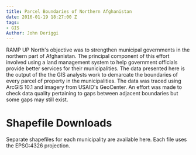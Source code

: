 ```yaml
---
title: Parcel Boundaries of Northern Afghanistan
date: 2016-01-19 18:27:00 Z
tags:
- GIS
Author: John Deriggi
---
```


RAMP UP North's objective was to strengthen municipal governments in the northern part of Afghanistan. The principal component of this effort involved using a land management system to help government officials provide better services for their municipalities. The data presented here is the output of the the GIS analysts work to demarcate the boundaries of every parcel of property in the municipalities.  The data was traced using ArcGIS 10.1 and imagery from USAID's GeoCenter. An effort was made to check data quality pertaining to gaps between adjacent boundaries but some gaps may still exist.
# Shapefile Downloads
Separate shapefiles for each municipality are available here. Each file uses the EPSG:4326 projection.